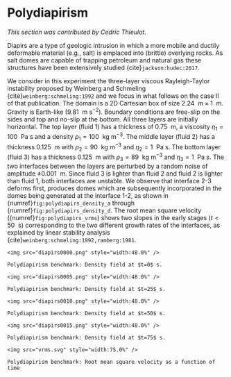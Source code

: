 # Polydiapirism

*This section was contributed by Cedric Thieulot.*

Diapirs are a type of geologic intrusion in which a more mobile and ductily
deformable material (e.g., salt) is emplaced into (brittle) overlying rocks.
As salt domes are capable of trapping petroleum and natural gas these
structures have been extensively studied {cite}`jackson:hudec:2017`.

We consider in this experiment the three-layer viscous Rayleigh-Taylor
instability proposed by Weinberg and Schmeling {cite}`weinberg:schmeling:1992`
and we focus in what follows on the case II of that publication. The domain is
a 2D Cartesian box of size $2.24~\text{ m} \times 1~\text{ m}$. Gravity is
Earth-like ($9.81~\text{ m s}^{-2}$). Boundary conditions are
free-slip on the sides and top and no-slip at the bottom. All three layers are
initially horizontal. The top layer (fluid 1) has a thickness of
$0.75~\text{ m}$, a viscosity $\eta_1=100~\text{ Pa s}$ and a density
$\rho_1=100~\text{ kg m}^{-3}$. The middle layer (fluid 2) has a
thickness $0.125~\text{ m}$ with $\rho_2=90~\text{ kg m}^{-3}$ and
$\eta_2=1~\text{ Pa s}$. The bottom layer (fluid 3) has a thickness
$0.125~\text{ m}$ with $\rho_3=89~\text{ kg m}^{-3}$ and
$\eta_3=1~\text{ Pa s}$. The two interfaces between the layers are
perturbed by a random noise of amplitude $\pm 0.001~\text{ m}$. Since fluid 3 is
lighter than fluid 2 and fluid 2 is lighter than fluid 1, both interfaces are
unstable. We observe that interface 2-3 deforms first, produces domes which
are subsequently incorporated in the domes being generated at the interface
1-2, as shown in {numref}`fig:polydiapirs_density_a` through {numref}`fig:polydiapirs_density_d`. The root mean square velocity
({numref}`fig:polydiapirs_vrms`) shows two slopes in the early stages ($t<50~\text{ s}$)
corresponding to the two different growth rates of the interfaces, as
explained by linear stability analysis {cite}`weinberg:schmeling:1992,ramberg:1981`.


```{figure-md} fig:polydiapirs_density_a
<img src="diapirs0000.png" style="width:48.0%" />

Polydiapirism benchmark: Density field at $t=0$ s.
```

```{figure-md} fig:polydiapirs_density_b
<img src="diapirs0005.png" style="width:48.0%" />

Polydiapirism benchmark: Density field at $t=25$ s.
```

```{figure-md} fig:polydiapirs_density_c
<img src="diapirs0010.png" style="width:48.0%" />

Polydiapirism benchmark: Density field at $t=50$ s.
```

```{figure-md} fig:polydiapirs_density_d
<img src="diapirs0015.png" style="width:48.0%" />

Polydiapirism benchmark: Density field at $t=75$ s.
```

```{figure-md} fig:polydiapirs_vrms
<img src="vrms.svg" style="width:75.0%" />

Polydiapirism benchmark: Root mean square velocity as a function of time
```
